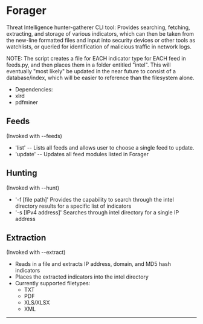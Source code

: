   Forager
============

Threat Intelligence hunter-gatherer CLI tool: Provides searching, fetching, extracting, and storage of various indicators, which can then be taken from the new-line formatted files and input into security devices or other tools as watchlists, or queried for identification of malicious traffic in network logs.

NOTE:
The script creates a file for EACH indicator type for EACH feed in feeds.py, and then places them in a folder entitled "intel". This will eventually "most likely" be updated in the near future to consist of a database/index, which will be easier to reference than the filesystem alone.

* Dependencies: 
*   xlrd 
*   pdfminer


Feeds
--------

(Invoked with --feeds)

* 'list' -- Lists all feeds and allows user to choose a single feed to update. 
* 'update' -- Updates all feed modules listed in Forager

Hunting 
---------

(Invoked with --hunt)

* '-f [file path]' Provides the capability to search through the intel directory results for a specific list of indicators
* '-s [IPv4 address]' Searches through intel directory for a single IP address

Extraction
----------

(Invoked with --extract)

* Reads in a file and extracts IP address, domain, and MD5 hash indicators
* Places the extracted indicators into the intel directory 
* Currently supported filetypes:
  * TXT
  * PDF
  * XLS/XLSX
  * XML

_____

